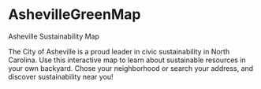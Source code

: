 AshevilleGreenMap
=================


 Asheville Sustainability Map

 The City of Asheville is a proud leader in civic sustainability in North Carolina.
 Use this interactive map to learn about sustainable resources in your own backyard.
 Chose your neighborhood or search your address, and discover sustainability near you!


